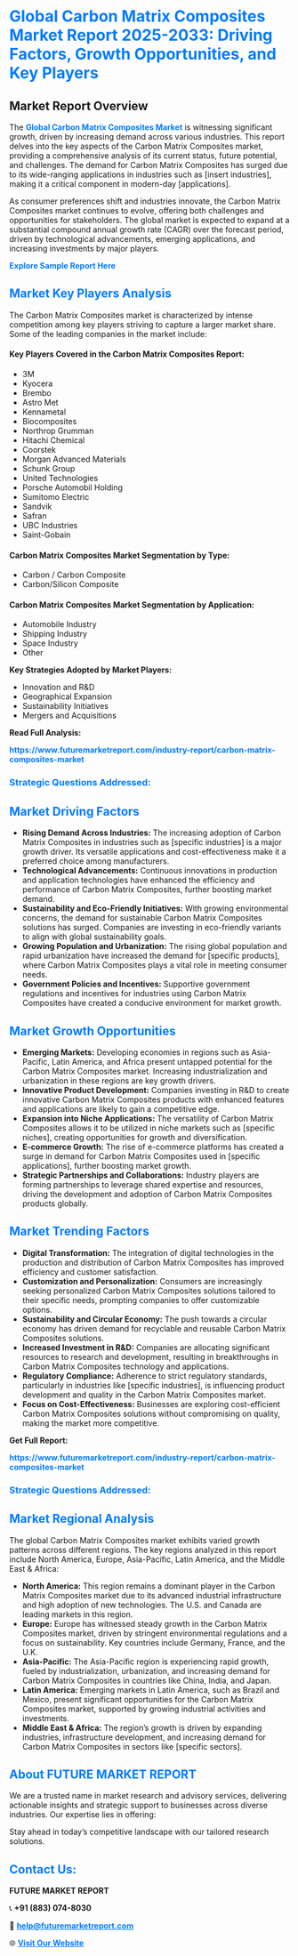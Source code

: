 <h1 style="color: #007BFF;">Global Carbon Matrix Composites Market Report 2025-2033: Driving Factors, Growth Opportunities, and Key Players</h1>

<section id="overview">
<h2>Market Report Overview</h2>
<p>The <a href="https://www.futuremarketreport.com/industry-report/carbon-matrix-composites-market" style="color: #007BFF; text-decoration: none;"><strong>Global Carbon Matrix Composites Market</strong></a> is witnessing significant growth, driven by increasing demand across various industries. This report delves into the key aspects of the Carbon Matrix Composites market, providing a comprehensive analysis of its current status, future potential, and challenges. The demand for Carbon Matrix Composites has surged due to its wide-ranging applications in industries such as [insert industries], making it a critical component in modern-day [applications].</p>
<p>As consumer preferences shift and industries innovate, the Carbon Matrix Composites market continues to evolve, offering both challenges and opportunities for stakeholders. The global market is expected to expand at a substantial compound annual growth rate (CAGR) over the forecast period, driven by technological advancements, emerging applications, and increasing investments by major players.</p>
</section>

<section id="overview">
<p><a href="https://www.futuremarketreport.com/request-sample/reportId=107194" style="color: #007BFF; text-decoration: none;"><strong>Explore Sample Report Here</strong></a></p>
</section>

<section id="key-players">
<h2 style="color: #007BFF;">Market Key Players Analysis</h2>
<p>The Carbon Matrix Composites market is characterized by intense competition among key players striving to capture a larger market share. Some of the leading companies in the market include:</p>
<h4>Key Players Covered in the Carbon Matrix Composites Report:</h4>
<ul><li>3M</li><li>Kyocera</li><li>Brembo</li><li>Astro Met</li><li>Kennametal</li><li>Biocomposites</li><li>Northrop Grumman</li><li>Hitachi Chemical</li><li>Coorstek</li><li>Morgan Advanced Materials</li><li>Schunk Group</li><li>United Technologies</li><li>Porsche Automobil Holding</li><li>Sumitomo Electric</li><li>Sandvik</li><li>Safran</li><li>UBC Industries</li><li>Saint-Gobain</li></ul>
<h4>Carbon Matrix Composites Market Segmentation by Type:</h4>
<ul><li>Carbon / Carbon Composite</li><li>Carbon/Silicon Composite</li></ul>

<h4>Carbon Matrix Composites Market Segmentation by Application:</h4>
<ul><li>Automobile Industry</li><li>Shipping Industry</li><li>Space Industry</li><li>Other</li></ul>
<p><strong>Key Strategies Adopted by Market Players:</strong></p>
<ul>
<li>Innovation and R&D</li>
<li>Geographical Expansion</li>
<li>Sustainability Initiatives</li>
<li>Mergers and Acquisitions</li>
</ul>
</section>

<section>
<p><strong>Read Full Analysis: </strong></p><a href="https://www.futuremarketreport.com/industry-report/carbon-matrix-composites-market" style="color: #007BFF; text-decoration: none;"><strong>https://www.futuremarketreport.com/industry-report/carbon-matrix-composites-market</strong></a>
<h3 style="color: #007BFF;">Strategic Questions Addressed:</h3>
</section>

<section id="driving-factors">
<h2 style="color: #007BFF;">Market Driving Factors</h2>
<ul>
<li><strong>Rising Demand Across Industries:</strong> The increasing adoption of Carbon Matrix Composites in industries such as [specific industries] is a major growth driver. Its versatile applications and cost-effectiveness make it a preferred choice among manufacturers.</li>
<li><strong>Technological Advancements:</strong> Continuous innovations in production and application technologies have enhanced the efficiency and performance of Carbon Matrix Composites, further boosting market demand.</li>
<li><strong>Sustainability and Eco-Friendly Initiatives:</strong> With growing environmental concerns, the demand for sustainable Carbon Matrix Composites solutions has surged. Companies are investing in eco-friendly variants to align with global sustainability goals.</li>
<li><strong>Growing Population and Urbanization:</strong> The rising global population and rapid urbanization have increased the demand for [specific products], where Carbon Matrix Composites plays a vital role in meeting consumer needs.</li>
<li><strong>Government Policies and Incentives:</strong> Supportive government regulations and incentives for industries using Carbon Matrix Composites have created a conducive environment for market growth.</li>
</ul>
</section>

<section id="growth-opportunities">
<h2 style="color: #007BFF;">Market Growth Opportunities</h2>
<ul>
<li><strong>Emerging Markets:</strong> Developing economies in regions such as Asia-Pacific, Latin America, and Africa present untapped potential for the Carbon Matrix Composites market. Increasing industrialization and urbanization in these regions are key growth drivers.</li>
<li><strong>Innovative Product Development:</strong> Companies investing in R&D to create innovative Carbon Matrix Composites products with enhanced features and applications are likely to gain a competitive edge.</li>
<li><strong>Expansion into Niche Applications:</strong> The versatility of Carbon Matrix Composites allows it to be utilized in niche markets such as [specific niches], creating opportunities for growth and diversification.</li>
<li><strong>E-commerce Growth:</strong> The rise of e-commerce platforms has created a surge in demand for Carbon Matrix Composites used in [specific applications], further boosting market growth.</li>
<li><strong>Strategic Partnerships and Collaborations:</strong> Industry players are forming partnerships to leverage shared expertise and resources, driving the development and adoption of Carbon Matrix Composites products globally.</li>
</ul>
</section>

<section id="trending-factors">
<h2 style="color: #007BFF;">Market Trending Factors</h2>
<ul>
<li><strong>Digital Transformation:</strong> The integration of digital technologies in the production and distribution of Carbon Matrix Composites has improved efficiency and customer satisfaction.</li>
<li><strong>Customization and Personalization:</strong> Consumers are increasingly seeking personalized Carbon Matrix Composites solutions tailored to their specific needs, prompting companies to offer customizable options.</li>
<li><strong>Sustainability and Circular Economy:</strong> The push towards a circular economy has driven demand for recyclable and reusable Carbon Matrix Composites solutions.</li>
<li><strong>Increased Investment in R&D:</strong> Companies are allocating significant resources to research and development, resulting in breakthroughs in Carbon Matrix Composites technology and applications.</li>
<li><strong>Regulatory Compliance:</strong> Adherence to strict regulatory standards, particularly in industries like [specific industries], is influencing product development and quality in the Carbon Matrix Composites market.</li>
<li><strong>Focus on Cost-Effectiveness:</strong> Businesses are exploring cost-efficient Carbon Matrix Composites solutions without compromising on quality, making the market more competitive.</li>
</ul>
</section>

<section>
<p><strong>Get Full Report: </strong></p><a href="https://www.futuremarketreport.com/industry-report/carbon-matrix-composites-market" style="color: #007BFF; text-decoration: none;"><strong>https://www.futuremarketreport.com/industry-report/carbon-matrix-composites-market</strong></a>
<h3 style="color: #007BFF;">Strategic Questions Addressed:</h3>
</section>


<section id="regional-analysis">
<h2 style="color: #007BFF;">Market Regional Analysis</h2>
<p>The global Carbon Matrix Composites market exhibits varied growth patterns across different regions. The key regions analyzed in this report include North America, Europe, Asia-Pacific, Latin America, and the Middle East & Africa:</p>
<ul>
<li><strong>North America:</strong> This region remains a dominant player in the Carbon Matrix Composites market due to its advanced industrial infrastructure and high adoption of new technologies. The U.S. and Canada are leading markets in this region.</li>
<li><strong>Europe:</strong> Europe has witnessed steady growth in the Carbon Matrix Composites market, driven by stringent environmental regulations and a focus on sustainability. Key countries include Germany, France, and the U.K.</li>
<li><strong>Asia-Pacific:</strong> The Asia-Pacific region is experiencing rapid growth, fueled by industrialization, urbanization, and increasing demand for Carbon Matrix Composites in countries like China, India, and Japan.</li>
<li><strong>Latin America:</strong> Emerging markets in Latin America, such as Brazil and Mexico, present significant opportunities for the Carbon Matrix Composites market, supported by growing industrial activities and investments.</li>
<li><strong>Middle East & Africa:</strong> The region’s growth is driven by expanding industries, infrastructure development, and increasing demand for Carbon Matrix Composites in sectors like [specific sectors].</li>
</ul>
</section>

<footer>
<h2 style="color: #007BFF;">About FUTURE MARKET REPORT</h2>
<p>We are a trusted name in market research and advisory services, delivering actionable insights and strategic support to businesses across diverse industries. Our expertise lies in offering:</p>

<p>Stay ahead in today’s competitive landscape with our tailored research solutions.</p>

<h2 style="color: #007BFF;">Contact Us:</h2>
<p><strong>FUTURE MARKET REPORT</strong></p>
<p>📞 <strong>+91 (883) 074-8030</strong></p>
<p>📧 <strong><a href="mailto:help@futuremarketreport.com" style="color: #007BFF;">help@futuremarketreport.com</a></strong></p>
<p>🌐 <strong><a href="https://www.futuremarketreport.com/" style="color: #007BFF;">Visit Our Website</a></strong></p>
</footer>